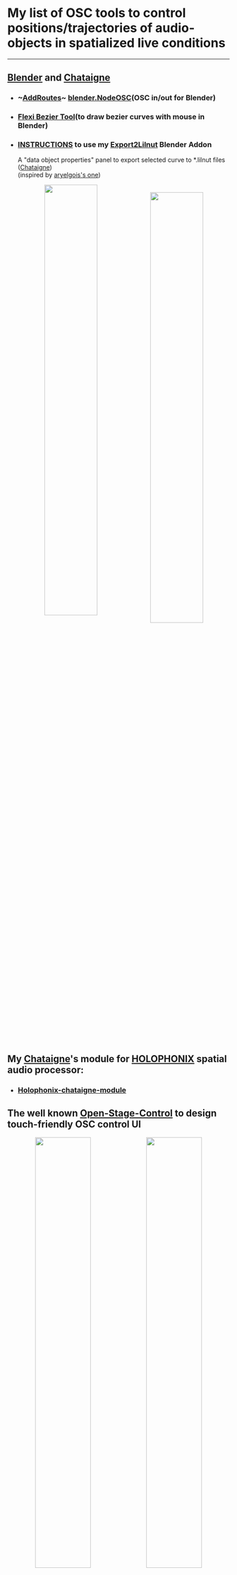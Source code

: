 # My list of OSC tools to control positions/trajectories of audio-objects in spatialized live conditions

---

## [Blender](https://www.blender.org/) and [Chataigne](http://benjamin.kuperberg.fr/chataigne)

- ### ~[AddRoutes](http://www.jpfep.net/pages/addroutes/)~ [blender.NodeOSC](https://github.com/maybites/blender.NodeOSC)(OSC in/out for Blender)

- ### [Flexi Bezier Tool](https://github.com/shspage/blenderbezierutils)(to draw bezier curves with mouse in Blender)

- ### [INSTRUCTIONS](https://github.com/dewiweb/chataigne_spatiale/wiki/Blender-Tutorials) to use my [Export2Lilnut](../master/blender_files/blender_scripts/Export2Lilnut_addon.py) Blender Addon

  A "data object properties" panel to export selected curve to \*.lilnut files ([Chataigne](https://benjamin.kuperberg.fr/chataigne/fr)) \
   (inspired by [aryelgois's one](https://github.com/aryelgois/blender-curve-to-svg))
  <p align="center">
  <img style=" float:left; width:50%" src="https://user-images.githubusercontent.com/3625655/117938092-f36b4000-b306-11eb-8299-176251e8b213.png" width="45%">
  &nbsp;
  <img style=" float:left; width:50%" src="https://user-images.githubusercontent.com/3625655/117030296-c06dee80-acff-11eb-867e-792de90fc4b5.gif" width="45%">
  </p>

## My [Chataigne](https://benjamin.kuperberg.fr/chataigne/fr)'s module for [HOLOPHONIX](http://holophonix.xyz/) spatial audio processor:

- ### [Holophonix-chataigne-module](https://github.com/dewiweb/Holophonix-chataigne-module)

## The well known [Open-Stage-Control](https://openstagecontrol.ammd.net/) to design touch-friendly OSC control UI

<p align="center">
<img style=" float:left; width:50%" src="https://user-images.githubusercontent.com/3625655/117117331-b8f62600-ad8f-11eb-8ab2-588eb42b116a.png" width="35%">
<img style=" float:left; width:50%" src="https://user-images.githubusercontent.com/3625655/117154476-2ae46480-adbc-11eb-9979-6f24310feb0b.png" width="35%">
</p>

## For [HOLOPHONIX](http://holophonix.xyz/) and HOLOPHONIX Native

by [AMADEUSLAB](http://amadeusaudio.fr) with [IRCAM](https://www.ircam.fr/) inside!

<p align="center">
<img src="https://user-images.githubusercontent.com/3625655/117127100-f52f8380-ad9b-11eb-8428-a68ca44ecd5d.gif" width="45%">
</p>

## Use 6DOF 3DCONNEXION SpaceMouse Compact as audio-object controller (OSC):

- ### [spacemouse-osc](https://github.com/dewiweb/spacemouse-osc)

&nbsp;
